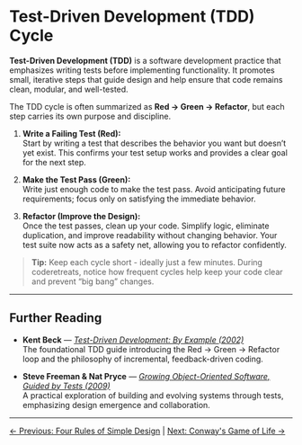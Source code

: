 # Test-Driven Development (TDD) Cycle

**Test-Driven Development (TDD)** is a software development practice that emphasizes writing tests before implementing functionality. It promotes small, iterative steps that guide design and help ensure that code remains clean, modular, and well-tested.

The TDD cycle is often summarized as **Red → Green → Refactor**, but each step carries its own purpose and discipline.

1. **Write a Failing Test (Red):**  
   Start by writing a test that describes the behavior you want but doesn’t yet exist. This confirms your test setup works and provides a clear goal for the next step.

2. **Make the Test Pass (Green):**  
   Write just enough code to make the test pass. Avoid anticipating future requirements; focus only on satisfying the immediate behavior.

3. **Refactor (Improve the Design):**  
   Once the test passes, clean up your code. Simplify logic, eliminate duplication, and improve readability without changing behavior. Your test suite now acts as a safety net, allowing you to refactor confidently.

> **Tip:** Keep each cycle short - ideally just a few minutes. During coderetreats, notice how frequent cycles help keep your code clear and prevent “big bang” changes.

---

## Further Reading

- **Kent Beck** — *[Test-Driven Development: By Example (2002)](https://www.pearson.com/en-us/subject-catalog/p/test-driven-development-by-example/P200000000425/9780321146533)*  
  The foundational TDD guide introducing the Red → Green → Refactor loop and the philosophy of incremental, feedback-driven coding.

- **Steve Freeman & Nat Pryce** — *[Growing Object-Oriented Software, Guided by Tests (2009)](https://www.pearson.com/en-us/subject-catalog/p/growing-object-oriented-software-guided-by-tests/P200000009298/9780321503626)*  
  A practical exploration of building and evolving systems through tests, emphasizing design emergence and collaboration.

---
  
[← Previous: Four Rules of Simple Design](./four-rules-of-simple-design.md) | [Next: Conway's Game of Life →](./conways-game-of-life.md)